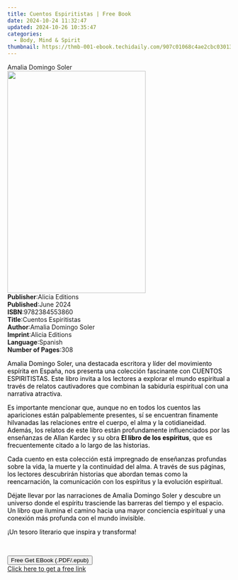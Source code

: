 ```yaml
---
title: Cuentos Espiritistas | Free Book
date: 2024-10-24 11:32:47
updated: 2024-10-26 10:35:47
categories:
  - Body, Mind & Spirit
thumbnail: https://thmb-001-ebook.techidaily.com/907c01068c4ae2cbc03013b2a09eadf08c4ec1f95d401215e222e14c278c68eb.jpg
---
```

<main id="book-container">
  <div class="flex flex-col">
    <div class="book-brief flex-1 py-6 px-4 sm:p-6 md:py-10 md:px-8">
      <!-- brief-->
      <div class="book-brief-main">Amalia Domingo Soler</div>
    </div>
    <div
      class="book-meta-info flex-1 grid gap-4 col-start-1 col-end-3 row-start-1 sm:mb-6 sm:grid-cols-4 lg:gap-6 lg:col-start-2 lg:row-end-6 lg:row-span-6 lg:mb-0"
    >
      <div
        class="book-meta-info-left place-content-center mt-4 p-4 text-sm leading-6 col-start-2 col-span-2 dark:text-slate-400"
      >
        <img
          class="w-full h-500 object-cover rounded-lg sm:h-255 sm:col-span-2 lg:col-span-full"
          src="https://img-001-ebook.techidaily.com/da1a2ff31aef391bbe1ecba335bed30cef66358975ef8f4cfcb3b1d92fa3fab8.jpg"
          alt=""
          width="312"
          height="500"
        />
      </div>
      <div
        class="book-meta-info-right mt-2 col-start-1 row-start-2 col-span-3 self-center"
      >
        <!-- meta data  -->
        <div class="flex flex-col px-4 md:px-8">
          <div class="flex-1">
            <strong>Publisher</strong>:<span class="px-2">Alicia Editions</span>
          </div>
          <div class="flex-1">
            <strong>Published</strong>:<span class="px-2">June 2024</span>
          </div>
          <div class="flex-1">
            <strong>ISBN</strong>:<span class="px-2">9782384553860</span>
          </div>
          <div class="flex-1">
            <strong>Title</strong>:<span class="px-2"
              >Cuentos Espiritistas</span
            >
          </div>
          <div class="flex-1">
            <strong>Author</strong>:<span class="px-2"
              >Amalia Domingo Soler</span
            >
          </div>
          <div class="flex-1">
            <strong>Imprint</strong>:<span class="px-2">Alicia Editions</span>
          </div>
          <div class="flex-1">
            <strong>Language</strong>:<span class="px-2">Spanish</span>
          </div>
          <div class="flex-1">
            <strong>Number of Pages</strong>:<span class="px-2">308</span>
          </div>
        </div>
      </div>
    </div>
    <div class="book-description flex-1 py-6 px-4 sm:p-6 md:py-10 md:px-8">
      <div class="book-description-main">
        <div accordion-content="" id="description">
          <p>
            <span style="color: rgb(0, 0, 0)"
              >Amalia Domingo Soler, una destacada escritora y líder del
              movimiento espírita en España, nos presenta una colección
              fascinante con CUENTOS ESPIRITISTAS. Este libro invita a los
              lectores a explorar el mundo espiritual a través de relatos
              cautivadores que combinan la sabiduría espiritual con una
              narrativa atractiva.</span
            >
          </p>
          <p>
            <span style="color: rgb(0, 0, 0)"
              >Es importante mencionar que, aunque no en todos los cuentos las
              apariciones están palpablemente presentes, sí se encuentran
              finamente hilvanadas las relaciones entre el cuerpo, el alma y la
              cotidianeidad. Además, los relatos de este libro están
              profundamente influenciados por las enseñanzas de Allan Kardec y
              su obra </span
            ><strong style="color: rgb(0, 0, 0)"
              >El libro de los espíritus</strong
            ><span style="color: rgb(0, 0, 0)"
              >, que es frecuentemente citado a lo largo de las historias.</span
            >
          </p>
          <p>
            <span style="color: rgb(0, 0, 0)"
              >Cada cuento en esta colección está impregnado de enseñanzas
              profundas sobre la vida, la muerte y la continuidad del alma. A
              través de sus páginas, los lectores descubrirán historias que
              abordan temas como la reencarnación, la comunicación con los
              espíritus y la evolución espiritual.</span
            >
          </p>
          <p>
            <span style="color: rgb(0, 0, 0)"
              >Déjate llevar por las narraciones de Amalia Domingo Soler y
              descubre un universo donde el espíritu trasciende las barreras del
              tiempo y el espacio. Un libro que ilumina el camino hacia una
              mayor conciencia espiritual y una conexión más profunda con el
              mundo invisible.
            </span>
          </p>
          <p>
            <span style="color: rgb(0, 0, 0)"
              >¡Un tesoro literario que inspira y transforma!</span
            >
          </p>
          <p><br /></p>
        </div>
        <div class="accordion-fader"></div>
      </div>
    </div>
    <div class="book-excerpts flex-1 py-6 px-4 sm:p-6 md:py-10 md:px-8"></div>
    <div
      class="book-about-author flex-1 py-6 px-4 sm:p-6 md:py-10 md:px-8"
    ></div>
    <div class="book-free-get flex-1 py-6 px-4 sm:p-6 md:py-10 md:px-8">
      <button
        id="btn-free-get"
        class="bg-blue-500 hover:bg-blue-700 text-white font-bold py-2 px-4 rounded"
      >
        Free Get EBook (.PDF/.epub)
      </button>
      <div id="countdown-display" class="px-2 text-lg mt-2"></div>
      <a
        id="free-link"
        class="hidden bg-blue-500 hover:bg-blue-700 text-white font-bold py-2 px-4 rounded"
        href="https://www.ebooks.com/en-us/book/211386051/cuentos-espiritistas/amalia-domingo-soler/"
        target="_blank"
        >Click here to get a free link</a
      >
    </div>
    <script>
      let countdownTime = 0;
      let countdownInterval = null;
      document
        .getElementById('btn-free-get')
        .addEventListener('click', startCountdown);
      function startCountdown() {
        countdownTime = new Date().getTime() + 60000 * 3;
        countdownInterval = setInterval(updateCountdown, 1000);
        document.getElementById('btn-free-get').disabled = true;
        document
          .getElementById('btn-free-get')
          .classList.add('bg-gray-500', 'cursor-not-allowed');
      }
      function updateCountdown() {
        let currentTime = new Date().getTime();
        let timeLeft = countdownTime - currentTime;
        let secondsLeft = Math.floor(timeLeft / 1000);
        document.getElementById('countdown-display').innerHTML =
          `Remaining time: ${secondsLeft} seconds.`;
        if (secondsLeft <= 0) {
          clearInterval(countdownInterval);
          document.getElementById('btn-free-get').classList.add('hidden');
          document.getElementById('free-link').classList.remove('hidden');
          document.getElementById('countdown-display').innerHTML = '';
        }
      }
    </script>
  </div>
</main>
